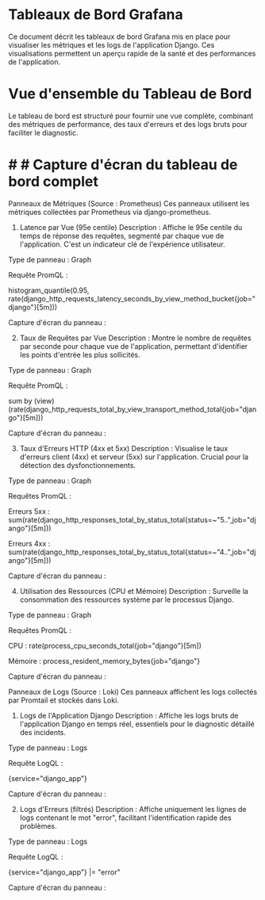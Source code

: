 # Tableaux de Bord Grafana
Ce document décrit les tableaux de bord Grafana mis en place pour visualiser les métriques et les logs de l'application Django. Ces visualisations permettent un aperçu rapide de la santé et des performances de l'application.


# Vue d'ensemble du Tableau de Bord
Le tableau de bord est structuré pour fournir une vue complète, combinant des métriques de performance, des taux d'erreurs et des logs bruts pour faciliter le diagnostic.

# # # Capture d'écran du tableau de bord complet 

Panneaux de Métriques (Source : Prometheus)
Ces panneaux utilisent les métriques collectées par Prometheus via django-prometheus.

1. Latence par Vue (95e centile)
Description : Affiche le 95e centile du temps de réponse des requêtes, segmenté par chaque vue de l'application. C'est un indicateur clé de l'expérience utilisateur.

Type de panneau : Graph

Requête PromQL :

histogram_quantile(0.95, rate(django_http_requests_latency_seconds_by_view_method_bucket{job="django"}[5m]))

Capture d'écran du panneau :

2. Taux de Requêtes par Vue
Description : Montre le nombre de requêtes par seconde pour chaque vue de l'application, permettant d'identifier les points d'entrée les plus sollicités.

Type de panneau : Graph

Requête PromQL :

sum by (view) (rate(django_http_requests_total_by_view_transport_method_total{job="django"}[5m]))

Capture d'écran du panneau :

3. Taux d'Erreurs HTTP (4xx et 5xx)
Description : Visualise le taux d'erreurs client (4xx) et serveur (5xx) sur l'application. Crucial pour la détection des dysfonctionnements.

Type de panneau : Graph

Requêtes PromQL :

Erreurs 5xx : sum(rate(django_http_responses_total_by_status_total{status=~"5..",job="django"}[5m]))

Erreurs 4xx : sum(rate(django_http_responses_total_by_status_total{status=~"4..",job="django"}[5m]))

Capture d'écran du panneau :

4. Utilisation des Ressources (CPU et Mémoire)
Description : Surveille la consommation des ressources système par le processus Django.

Type de panneau : Graph

Requêtes PromQL :

CPU : rate(process_cpu_seconds_total{job="django"}[5m])

Mémoire : process_resident_memory_bytes{job="django"}

Capture d'écran du panneau :

Panneaux de Logs (Source : Loki)
Ces panneaux affichent les logs collectés par Promtail et stockés dans Loki.

1. Logs de l'Application Django
Description : Affiche les logs bruts de l'application Django en temps réel, essentiels pour le diagnostic détaillé des incidents.

Type de panneau : Logs

Requête LogQL :

{service="django_app"}

Capture d'écran du panneau :

2. Logs d'Erreurs (filtrés)
Description : Affiche uniquement les lignes de logs contenant le mot "error", facilitant l'identification rapide des problèmes.

Type de panneau : Logs

Requête LogQL :

{service="django_app"} |= "error"

Capture d'écran du panneau :